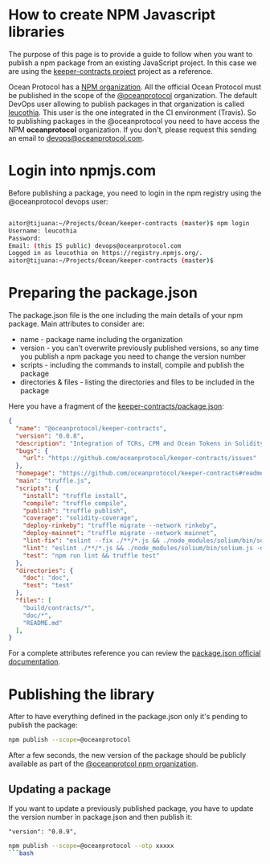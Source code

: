 # How to create NPM Javascript libraries


The purpose of this page is to provide a guide to follow when you want to publish a npm package from an existing JavaScript project.
In this case we are using the [keeper-contracts project](https://github.com/oceanprotocol/keeper-contracts) project as a reference.

Ocean Protocol has a [NPM organization](https://www.npmjs.com/settings/oceanprotocol/packages). All the official Ocean Protocol must be published in the scope of the [@oceanprotocol](https://www.npmjs.com/settings/oceanprotocol/packages) organization.
The default DevOps user allowing to publish packages in that organization is called [leucothia](https://www.npmjs.com/~leucothia). This user is the one integrated in the CI environment (Travis).
So to publishing packages in the @oceanprotocol you need to have access the NPM **oceanprotocol** organization. If you don't, please request this sending an email to devops@oceanprotocol.com.



# Login into npmjs.com

Before publishing a package, you need to login in the npm registry using the @oceanprotocol devops user:

```bash

aitor@tijuana:~/Projects/Ocean/keeper-contracts (master)$ npm login
Username: leucothia
Password:
Email: (this IS public) devops@oceanprotocol.com
Logged in as leucothia on https://registry.npmjs.org/.
aitor@tijuana:~/Projects/Ocean/keeper-contracts (master)$
```


# Preparing the package.json

The package.json file is the one including the main details of your npm package. Main attributes to consider are:

* name - package name including the organization
* version - you can't overwrite previously published versions, so any time you publish a npm package you need to change the version number
* scripts - including the commands to install, compile and publish the package
* directories & files - listing the directories and files to be included in the package

Here you have a fragment of the [keeper-contracts/package.json](https://github.com/oceanprotocol/keeper-contracts/blob/master/package.json):
```json
{
  "name": "@oceanprotocol/keeper-contracts",
  "version": "0.0.8",
  "description": "Integration of TCRs, CPM and Ocean Tokens in Solidity",
  "bugs": {
    "url": "https://github.com/oceanprotocol/keeper-contracts/issues"
  },
  "homepage": "https://github.com/oceanprotocol/keeper-contracts#readme",
  "main": "truffle.js",
  "scripts": {
    "install": "truffle install",
    "compile": "truffle compile",
    "publish": "truffle publish",
    "coverage": "solidity-coverage",
    "deploy-rinkeby": "truffle migrate --network rinkeby",
    "deploy-mainnet": "truffle migrate --network mainnet",
    "lint-fix": "eslint --fix ./**/*.js && ./node_modules/solium/bin/solium.js -d ./contracts/ --fix",
    "lint": "eslint ./**/*.js && ./node_modules/solium/bin/solium.js -d ./contracts/",
    "test": "npm run lint && truffle test"
  },
  "directories": {
    "doc": "doc",
    "test": "test"
  },
  "files": [
    "build/contracts/*",
    "doc/*",
    "README.md"
  ],
}
```

For a complete attributes reference you can review the [package.json official documentation](https://docs.npmjs.com/getting-started/using-a-package.json).

# Publishing the library

After to have everything defined in the package.json only it's pending to publish the package:

```bash
npm publish --scope=@oceanprotocol
```

After a few seconds, the new version of the package should be publicly available as part of the [@oceanprotcol npm organization](https://www.npmjs.com/settings/oceanprotocol/packages).

## Updating a package

If you want to update a previously published package, you have to update the version number in package.json and then publish it:

```
"version": "0.0.9",
```

```bash
npm publish --scope=@oceanprotocol --otp xxxxx
```bash

